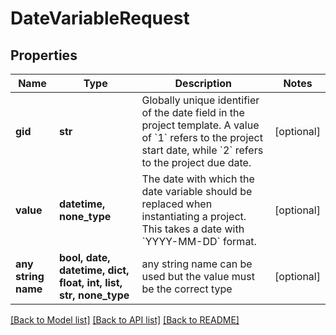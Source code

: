 # DateVariableRequest


## Properties
Name | Type | Description | Notes
------------ | ------------- | ------------- | -------------
**gid** | **str** | Globally unique identifier of the date field in the project template. A value of &#x60;1&#x60; refers to the project start date, while &#x60;2&#x60; refers to the project due date. | [optional] 
**value** | **datetime, none_type** | The date with which the date variable should be replaced when instantiating a project. This takes a date with &#x60;YYYY-MM-DD&#x60; format. | [optional] 
**any string name** | **bool, date, datetime, dict, float, int, list, str, none_type** | any string name can be used but the value must be the correct type | [optional]

[[Back to Model list]](../README.md#documentation-for-models) [[Back to API list]](../README.md#documentation-for-api-endpoints) [[Back to README]](../README.md)


